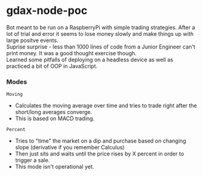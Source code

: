# gdax-node-poc

Bot meant to be run on a RaspberryPi with simple trading strategies. After a lot of trial and error it seems to lose money slowly and make things up with large positve events.  
Suprise surprise - less than 1000 lines of code from a Junior Engineer can't print money. It was a good thought exercise though.  
Learned some pitfalls of deploying on a headless device as well as practiced a bit of OOP in JavaScript.

### Modes

```Moving```
- Calculates the moving average over time and tries to trade right after the short/long averages converge. 
- This is based on MACD trading.

```Percent```
- Tries to "time" the market on a dip and purchase based on changing slope (derivative if you remember Calculus)
- Then just sits and waits until the price rises by X percent in order to trigger a sale.
- This mode isn't operational yet. 
